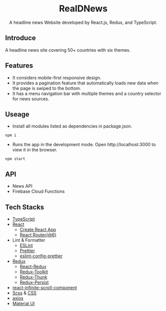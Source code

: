 <h1 align="center"> RealDNews </h1>
<p align="center">A headline news Website developed by React.js, Redux, and TypeScript.</p>

## Introduce
A headline news site covering 50+ countries with six themes.



## Features
- It considers mobile-first responsive design.
- It provides a pagination feature that automatically loads new data when the page is swiped to the bottom.
- It has a menu navigation bar with multiple themes and a country selector for news sources.



## Useage

- Install all modules listed as dependencies in package.json.

```shell
npm i
```` 

- Runs the app in the development mode. Open http://localhost:3000 to view it in the browser.
```shell
npm start
```` 

## API
- News API
- Firebase Cloud Functions

## Tech Stacks
- [TypeScript](https://github.com/microsoft/TypeScript)
- [React](https://github.com/facebook/react)
    - [Create React App](https://github.com/facebook/create-react-app)
    - [React Router(@6)](https://github.com/remix-run/react-router)
- Lint & Formatter
  - [ESLint](https://github.com/eslint/eslint)
  - [Prettier](https://github.com/prettier/prettier)
  - [eslint-config-prettier](https://github.com/prettier/eslint-config-prettier)
- [Redux](https://github.com/reduxjs/redux)
    - [React-Redux](https://github.com/reduxjs/react-redux)
    - [Redux-Toolkit](https://github.com/reduxjs/redux-toolkit)
    - [Redux-Thunk](https://github.com/reduxjs/redux-thunk)
    - [Redux-Persist](https://github.com/rt2zz/redux-persist)
- [react-infinite-scroll-component](https://github.com/ankeetmaini/react-infinite-scroll-component/tree/d5b4e5250669022db5217763afd22fb3995a505a#readme)
- [Scss](https://github.com/sass/sass) & [CSS](https://github.com/primer/css)
- [axios](https://github.com/axios/axios)
- [Material UI](https://github.com/mui/material-ui)
